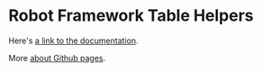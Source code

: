 # Robot Framework Table Helpers

Here's [a link to the documentation](rf_table_helpers.html).

More [about Github pages](https://pages.github.com/).